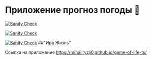 # Приложение прогноз погоды :high_brightness:

[![Sanity Check](https://github.com/mihailryzij0/game-of-life-ts/actions/workflows/sanity-check.yml/badge.svg?branch=hw/6)](https://github.com/mihailryzij0/game-of-life-ts/actions/workflows/sanity-check.yml)

[![Sanity Check](https://github.com/mihailryzij0/game-of-life-ts/actions/workflows/deploy.yml/badge.svg?branch=hw/6)](https://github.com/mihailryzij0/game-of-life-ts/actions/workflows/deploy.yml)

[![Sanity Check](https://github.com/mihailryzij0/game-of-life-ts/actions/workflows/coverage.yml/badge.svg?branch=hw/6)](https://github.com/mihailryzij0/game-of-life-ts/actions/workflows/coverage.yml)
##"Ира Жизнь"

Ссылка на приложение https://mihailryzij0.github.io/game-of-life-ts/
